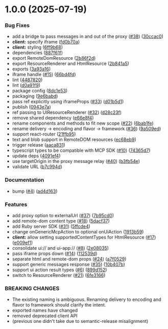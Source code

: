 # 1.0.0 (2025-07-19)


### Bug Fixes

* add a bridge to pass messages in and out of the proxy ([#38](https://github.com/idosal/mcp-ui/issues/38)) ([30ccac0](https://github.com/idosal/mcp-ui/commit/30ccac0706ad8e02ebcd8960924ed1d58ddedf85))
* **client:** specify iframe ([fd0b70a](https://github.com/idosal/mcp-ui/commit/fd0b70a84948d3aa5d7a79269ff7c3bcd0946689))
* **client:** styling ([6ff9b68](https://github.com/idosal/mcp-ui/commit/6ff9b685fd1be770fd103943e45275e9ec86905c))
* dependencies ([887f61f](https://github.com/idosal/mcp-ui/commit/887f61f827b4585c17493d4fa2dfb251ea598587))
* export RemoteDomResource ([2b86f2d](https://github.com/idosal/mcp-ui/commit/2b86f2dd4506de49c69908e23d84a2a323170446))
* export ResourceRenderer and HtmlResource ([2b841a5](https://github.com/idosal/mcp-ui/commit/2b841a556c1111ed70ccb3d3987afd21fe7df897))
* exports ([3a93a16](https://github.com/idosal/mcp-ui/commit/3a93a16e1b7438ba7b2ef49ca854479f755abcc6))
* iframe handle ([#15](https://github.com/idosal/mcp-ui/issues/15)) ([66bd4fd](https://github.com/idosal/mcp-ui/commit/66bd4fd3d04f82e3e4557f064e701b68e1d8af11))
* lint ([4487820](https://github.com/idosal/mcp-ui/commit/44878203a71c3c9173d463b809be36769e996ba9))
* lint ([d0a91f9](https://github.com/idosal/mcp-ui/commit/d0a91f9a07ec0042690240c3d8d0bad620f8c765))
* package config ([8dc1e53](https://github.com/idosal/mcp-ui/commit/8dc1e5358c3c8e641206a5e6851427d360cc1955))
* packaging ([9e6babd](https://github.com/idosal/mcp-ui/commit/9e6babd3a587213452ea7aec4cc9ae3a50fa1965))
* pass ref explicitly using iframeProps ([#33](https://github.com/idosal/mcp-ui/issues/33)) ([d01b5d1](https://github.com/idosal/mcp-ui/commit/d01b5d1e4cdaedc436ba2fa8984d866d93d59087))
* publish ([0943e7a](https://github.com/idosal/mcp-ui/commit/0943e7acaf17f32aae085c2313bfbec47bc59f1f))
* ref passing to UIResourceRenderer ([#32](https://github.com/idosal/mcp-ui/issues/32)) ([d28c23f](https://github.com/idosal/mcp-ui/commit/d28c23f9b8ee320f4e361200ae02a23f0d2a1c0c))
* remove shared dependency ([e66e8f4](https://github.com/idosal/mcp-ui/commit/e66e8f49b1ba46090db6e4682060488566f4fe41))
* rename components and methods to fit new scope ([#22](https://github.com/idosal/mcp-ui/issues/22)) ([6bab1fe](https://github.com/idosal/mcp-ui/commit/6bab1fe3a168a18e7ba4762e23478abf4e0cc84c))
* rename delivery -> encoding and flavor -> framework ([#36](https://github.com/idosal/mcp-ui/issues/36)) ([9a509ed](https://github.com/idosal/mcp-ui/commit/9a509ed80d051b0a8042b36958b401a0a7c1e138))
* support react-router ([21ffb95](https://github.com/idosal/mcp-ui/commit/21ffb95fe6d77a348b95b38dbf3741ba6442894e))
* text and blob support in RemoteDOM resources ([ec68eb9](https://github.com/idosal/mcp-ui/commit/ec68eb90df984da8b492cc25eafdafdeda79f299))
* trigger release ([aaca831](https://github.com/idosal/mcp-ui/commit/aaca83125c3f7825ccdebf0f04f8553e953c5249))
* typescript types to be compatible with MCP SDK ([#10](https://github.com/idosal/mcp-ui/issues/10)) ([74365d7](https://github.com/idosal/mcp-ui/commit/74365d7ed6422beef6cd9ee0f5a97c847bd9827b))
* update deps ([4091ef4](https://github.com/idosal/mcp-ui/commit/4091ef47da048fab3c4feb002f5287b2ff295744))
* use targetOrigin in the proxy message relay ([#40](https://github.com/idosal/mcp-ui/issues/40)) ([b3fb54e](https://github.com/idosal/mcp-ui/commit/b3fb54e28ca7b8eeda896b5bcf478b6343dbba47))
* validate URL ([b7c994d](https://github.com/idosal/mcp-ui/commit/b7c994dfdd947b3dfbb903fc8cb896d61004c8d8))


### Documentation

* bump ([#4](https://github.com/idosal/mcp-ui/issues/4)) ([ad4d163](https://github.com/idosal/mcp-ui/commit/ad4d1632cc1f9c99072349a8f0cdaac343236132))


### Features

* add proxy option to externalUrl ([#37](https://github.com/idosal/mcp-ui/issues/37)) ([7b95cd0](https://github.com/idosal/mcp-ui/commit/7b95cd0b3873fc1cde28748ec463e81c6ff1c494))
* add remote-dom content type ([#18](https://github.com/idosal/mcp-ui/issues/18)) ([5dacf37](https://github.com/idosal/mcp-ui/commit/5dacf37c22b5ee6ae795049a8d573fc073b8a1f5))
* add Ruby server SDK ([#31](https://github.com/idosal/mcp-ui/issues/31)) ([5ffcde4](https://github.com/idosal/mcp-ui/commit/5ffcde4a373accdd063fa6c3b1b3d4df13c91b53))
* change onGenericMcpAction to optional onUiAction ([1913b59](https://github.com/idosal/mcp-ui/commit/1913b5977c30811f9e67659949e2d961f2eda983))
* **client:** allow setting supportedContentTypes for HtmlResource ([#17](https://github.com/idosal/mcp-ui/issues/17)) ([e009ef1](https://github.com/idosal/mcp-ui/commit/e009ef10010134ba3d9893314cc4d8e1274f1f07))
* consolidate ui:// and ui-app:// ([#8](https://github.com/idosal/mcp-ui/issues/8)) ([2e08035](https://github.com/idosal/mcp-ui/commit/2e08035676bb6a46ef3c94dba916bc895f1fa3cc))
* pass iframe props down ([#14](https://github.com/idosal/mcp-ui/issues/14)) ([112539d](https://github.com/idosal/mcp-ui/commit/112539d28640a96e8375a6b416f2ba559370b312))
* separate html and remote-dom props ([#24](https://github.com/idosal/mcp-ui/issues/24)) ([a7f0529](https://github.com/idosal/mcp-ui/commit/a7f05299dc9cc40184f9ab25c5b648ee7077be64))
* support generic messages response ([#35](https://github.com/idosal/mcp-ui/issues/35)) ([10b407b](https://github.com/idosal/mcp-ui/commit/10b407b279b3ee9608ef077445f4d714f88343c5))
* support ui action result types ([#6](https://github.com/idosal/mcp-ui/issues/6)) ([899d152](https://github.com/idosal/mcp-ui/commit/899d1527286a281a23fbb8f3a207d435dfc3fe96))
* switch to ResourceRenderer ([#21](https://github.com/idosal/mcp-ui/issues/21)) ([6fe3166](https://github.com/idosal/mcp-ui/commit/6fe316682675e27db914d60696754677e3783448))


### BREAKING CHANGES

* The existing naming is ambiguous. Renaming delivery to encoding and flavor to framework should clarify the intent.
* exported names have changed
* removed deprecated client API
* (previous one didn't take due to semantic-release misalignment)

